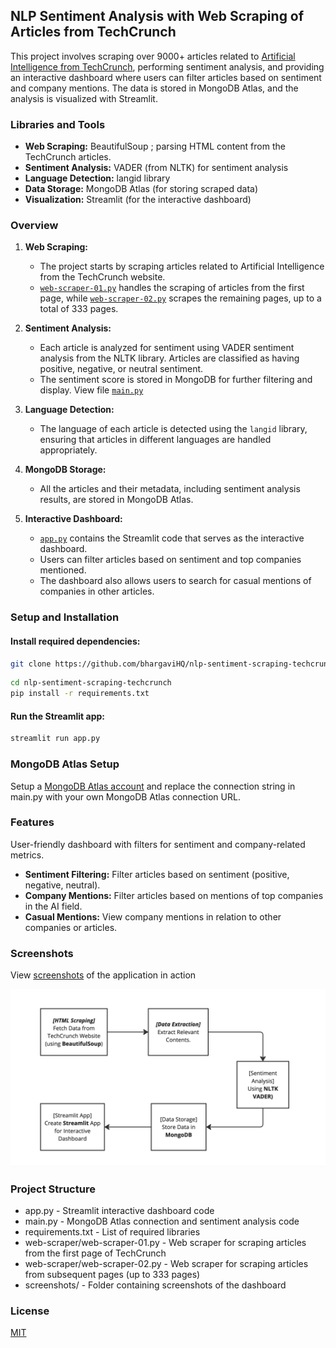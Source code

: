 ## NLP Sentiment Analysis with Web Scraping of Articles from TechCrunch
This project involves scraping over 9000+ articles related to [Artificial Intelligence from TechCrunch](https://techcrunch.com/category/artificial-intelligence/), performing sentiment analysis, and providing an interactive dashboard where users can filter articles based on sentiment and company mentions. The data is stored in MongoDB Atlas, and the analysis is visualized with Streamlit.

### Libraries and Tools

- **Web Scraping:** BeautifulSoup ; parsing HTML content from the TechCrunch articles.
- **Sentiment Analysis:** VADER (from NLTK) for sentiment analysis
- **Language Detection:** langid library
- **Data Storage:** MongoDB Atlas (for storing scraped data)
- **Visualization:** Streamlit (for the interactive dashboard)

###  Overview

1. **Web Scraping:** 
   - The project starts by scraping articles related to Artificial Intelligence from the TechCrunch website.
   - [`web-scraper-01.py`](https://github.com/bhargaviHQ/nlp-sentiment-scraping-techcrunch/tree/main/web-scraper/web-scraper-01.py) handles the scraping of articles from the first page, while [`web-scraper-02.py`](https://github.com/bhargaviHQ/nlp-sentiment-scraping-techcrunch/tree/main/web-scraper/web-scraper-02.py) scrapes the remaining pages, up to a total of 333 pages.
   
2. **Sentiment Analysis:** 
   - Each article is analyzed for sentiment using VADER sentiment analysis from the NLTK library. Articles are classified as having positive, negative, or neutral sentiment.
   - The sentiment score is stored in MongoDB for further filtering and display. View file [`main.py`](https://github.com/bhargaviHQ/nlp-sentiment-scraping-techcrunch/blob/main/main.py)

3. **Language Detection:** 
   - The language of each article is detected using the `langid` library, ensuring that articles in different languages are handled appropriately.

4. **MongoDB Storage:** 
   - All the articles and their metadata, including sentiment analysis results, are stored in MongoDB Atlas.

5. **Interactive Dashboard:**
   - [`app.py`](https://github.com/bhargaviHQ/nlp-sentiment-scraping-techcrunch/blob/main/app.py) contains the Streamlit code that serves as the interactive dashboard.
   - Users can filter articles based on sentiment and top companies mentioned.
   - The dashboard also allows users to search for casual mentions of companies in other articles.

###  Setup and Installation

####  Install required dependencies:

```bash
git clone https://github.com/bhargaviHQ/nlp-sentiment-scraping-techcrunch.git
```
```bash
cd nlp-sentiment-scraping-techcrunch
pip install -r requirements.txt
```
#### Run the Streamlit app:

```bash
streamlit run app.py
```
 
### MongoDB Atlas Setup
Setup a [MongoDB Atlas account](https://www.mongodb.com/docs/guides/atlas/account/) and replace the connection string in main.py with your own MongoDB Atlas connection URL.

###  Features
User-friendly dashboard with filters for sentiment and company-related metrics.
- **Sentiment Filtering:** Filter articles based on sentiment (positive, negative, neutral).
- **Company Mentions:** Filter articles based on mentions of top companies in the AI field.
- **Casual Mentions:** View company mentions in relation to other companies or articles.

###  Screenshots
View [screenshots](https://github.com/bhargaviHQ/nlp-sentiment-scraping-techcrunch/tree/main/screenshots) of the application in action

![Project Flow](https://github.com/bhargaviHQ/nlp-sentiment-scraping-techcrunch/blob/main/screenshots/flow.jpg)

###  Project Structure
- app.py - Streamlit interactive dashboard code
- main.py - MongoDB Atlas connection and sentiment analysis code
- requirements.txt - List of required libraries
- web-scraper/web-scraper-01.py - Web scraper for scraping articles from the first page of TechCrunch
- web-scraper/web-scraper-02.py - Web scraper for scraping articles from subsequent pages (up to 333 pages)
- screenshots/ - Folder containing screenshots of the dashboard


### License

[MIT](https://choosealicense.com/licenses/mit/)
